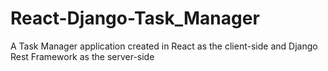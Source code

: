 # React-Django-Task_Manager
A Task Manager application created in React as the  client-side and Django Rest Framework as the server-side
